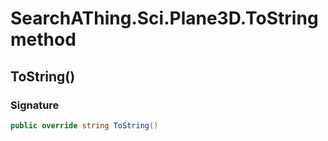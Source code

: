 # SearchAThing.Sci.Plane3D.ToString method
## ToString()
### Signature
```csharp
public override string ToString()
```
